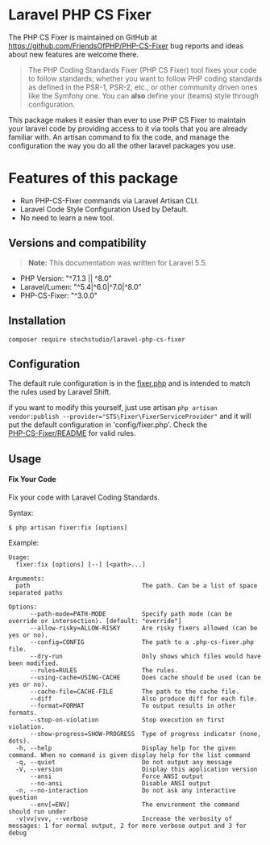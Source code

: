 # Laravel PHP CS Fixer

The PHP CS Fixer is maintained on GitHub at https://github.com/FriendsOfPHP/PHP-CS-Fixer
bug reports and ideas about new features are welcome there.

> The PHP Coding Standards Fixer (PHP CS Fixer) tool fixes your code to follow standards;
  whether you want to follow PHP coding standards as defined in the PSR-1, PSR-2, etc.,
  or other community driven ones like the Symfony one.
  You can **also** define your (teams) style through configuration.
  
This package makes it easier than ever to use PHP CS Fixer to maintain your laravel code by providing access to it via 
tools that you are already familiar with. An artisan command to fix the code, and manage the configuration the way you
do all the other laravel packages you use.

# Features of this package
* Run PHP-CS-Fixer commands via Laravel Artisan CLI.
* Laravel Code Style Configuration Used by Default.
* No need to learn a new tool.

## Versions and compatibility
> **Note:** This documentation was written for Laravel 5.5.
* PHP Version: "^7.1.3 || ^8.0"
* Laravel/Lumen: "^5.4|^6.0|^7.0|^8.0"
* PHP-CS-Fixer: "^3.0.0"

## Installation

```
composer require stechstudio/laravel-php-cs-fixer
```

## Configuration
The default rule configuration is in the [fixer.php](https://github.com/stechstudio/Laravel-PHP-CS-Fixer/blob/master/config/fixer.php) and is intended to match the rules used by Laravel Shift.

if you want to modify this yourself, just use artisan `php artisan vendor:publish --provider="STS\Fixer\FixerServiceProvider"` 
and it will put the default configuration in 'config/fixer.php'. Check the  
[PHP-CS-Fixer/README](https://github.com/FriendsOfPHP/PHP-CS-Fixer#usage) for valid rules.



## Usage
#### Fix Your Code
Fix your code with Laravel Coding Standards.

Syntax:
```
$ php artisan fixer:fix [options]
```

Example:
```
Usage:
  fixer:fix [options] [--] [<path>...]

Arguments:
  path                               The path. Can be a list of space separated paths

Options:
      --path-mode=PATH-MODE          Specify path mode (can be override or intersection). [default: "override"]
      --allow-risky=ALLOW-RISKY      Are risky fixers allowed (can be yes or no).
      --config=CONFIG                The path to a .php-cs-fixer.php file.
      --dry-run                      Only shows which files would have been modified.
      --rules=RULES                  The rules.
      --using-cache=USING-CACHE      Does cache should be used (can be yes or no).
      --cache-file=CACHE-FILE        The path to the cache file.
      --diff                         Also produce diff for each file.
      --format=FORMAT                To output results in other formats.
      --stop-on-violation            Stop execution on first violation.
      --show-progress=SHOW-PROGRESS  Type of progress indicator (none, dots).
  -h, --help                         Display help for the given command. When no command is given display help for the list command
  -q, --quiet                        Do not output any message
  -V, --version                      Display this application version
      --ansi                         Force ANSI output
      --no-ansi                      Disable ANSI output
  -n, --no-interaction               Do not ask any interactive question
      --env[=ENV]                    The environment the command should run under
  -v|vv|vvv, --verbose               Increase the verbosity of messages: 1 for normal output, 2 for more verbose output and 3 for debug
  
```

